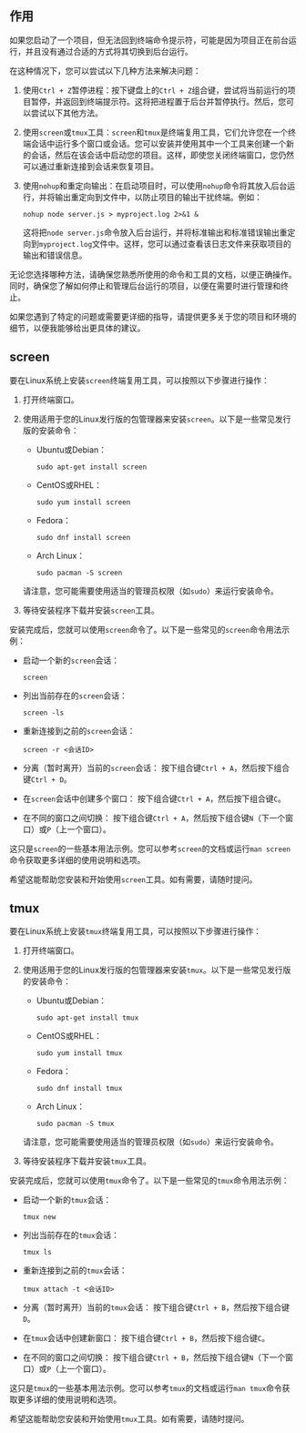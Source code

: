 ## 作用

如果您启动了一个项目，但无法回到终端命令提示符，可能是因为项目正在前台运行，并且没有通过合适的方式将其切换到后台运行。

在这种情况下，您可以尝试以下几种方法来解决问题：

1. 使用`Ctrl + Z`暂停进程：按下键盘上的`Ctrl + Z`组合键，尝试将当前运行的项目暂停，并返回到终端提示符。这将把进程置于后台并暂停执行。然后，您可以尝试以下其他方法。

2. 使用`screen`或`tmux`工具：`screen`和`tmux`是终端复用工具，它们允许您在一个终端会话中运行多个窗口或会话。您可以安装并使用其中一个工具来创建一个新的会话，然后在该会话中启动您的项目。这样，即使您关闭终端窗口，您仍然可以通过重新连接到会话来恢复项目。

3. 使用`nohup`和重定向输出：在启动项目时，可以使用`nohup`命令将其放入后台运行，并将输出重定向到文件中，以防止项目的输出干扰终端。例如：

   ```
   nohup node server.js > myproject.log 2>&1 &
   ```

   这将把`node server.js`命令放入后台运行，并将标准输出和标准错误输出重定向到`myproject.log`文件中。这样，您可以通过查看该日志文件来获取项目的输出和错误信息。

无论您选择哪种方法，请确保您熟悉所使用的命令和工具的文档，以便正确操作。同时，确保您了解如何停止和管理后台运行的项目，以便在需要时进行管理和终止。

如果您遇到了特定的问题或需要更详细的指导，请提供更多关于您的项目和环境的细节，以便我能够给出更具体的建议。







## screen

要在Linux系统上安装`screen`终端复用工具，可以按照以下步骤进行操作：

1. 打开终端窗口。

2. 使用适用于您的Linux发行版的包管理器来安装`screen`。以下是一些常见发行版的安装命令：

   - Ubuntu或Debian：
     ```
     sudo apt-get install screen
     ```

   - CentOS或RHEL：
     ```
     sudo yum install screen
     ```

   - Fedora：
     ```
     sudo dnf install screen
     ```

   - Arch Linux：
     ```
     sudo pacman -S screen
     ```

   请注意，您可能需要使用适当的管理员权限（如`sudo`）来运行安装命令。

3. 等待安装程序下载并安装`screen`工具。

安装完成后，您就可以使用`screen`命令了。以下是一些常见的`screen`命令用法示例：

- 启动一个新的`screen`会话：
  ```
  screen
  ```

- 列出当前存在的`screen`会话：
  ```
  screen -ls
  ```

- 重新连接到之前的`screen`会话：
  ```
  screen -r <会话ID>
  ```

- 分离（暂时离开）当前的`screen`会话：
  按下组合键`Ctrl + A`，然后按下组合键`Ctrl + D`。

- 在`screen`会话中创建多个窗口：
  按下组合键`Ctrl + A`，然后按下组合键`C`。

- 在不同的窗口之间切换：
  按下组合键`Ctrl + A`，然后按下组合键`N`（下一个窗口）或`P`（上一个窗口）。

这只是`screen`的一些基本用法示例。您可以参考`screen`的文档或运行`man screen`命令获取更多详细的使用说明和选项。

希望这能帮助您安装和开始使用`screen`工具。如有需要，请随时提问。





## tmux

要在Linux系统上安装`tmux`终端复用工具，可以按照以下步骤进行操作：

1. 打开终端窗口。

2. 使用适用于您的Linux发行版的包管理器来安装`tmux`。以下是一些常见发行版的安装命令：

   - Ubuntu或Debian：
     ```
     sudo apt-get install tmux
     ```

   - CentOS或RHEL：
     ```
     sudo yum install tmux
     ```

   - Fedora：
     ```
     sudo dnf install tmux
     ```

   - Arch Linux：
     ```
     sudo pacman -S tmux
     ```

   请注意，您可能需要使用适当的管理员权限（如`sudo`）来运行安装命令。

3. 等待安装程序下载并安装`tmux`工具。

安装完成后，您就可以使用`tmux`命令了。以下是一些常见的`tmux`命令用法示例：

- 启动一个新的`tmux`会话：
  ```
  tmux new
  ```

- 列出当前存在的`tmux`会话：
  ```
  tmux ls
  ```

- 重新连接到之前的`tmux`会话：
  ```
  tmux attach -t <会话ID>
  ```

- 分离（暂时离开）当前的`tmux`会话：
  按下组合键`Ctrl + B`，然后按下组合键`D`。

- 在`tmux`会话中创建新窗口：
  按下组合键`Ctrl + B`，然后按下组合键`C`。

- 在不同的窗口之间切换：
  按下组合键`Ctrl + B`，然后按下组合键`N`（下一个窗口）或`P`（上一个窗口）。

这只是`tmux`的一些基本用法示例。您可以参考`tmux`的文档或运行`man tmux`命令获取更多详细的使用说明和选项。

希望这能帮助您安装和开始使用`tmux`工具。如有需要，请随时提问。